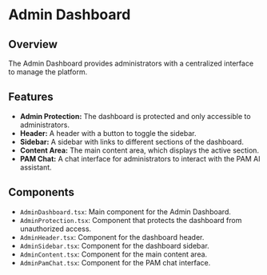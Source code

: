 # Admin Dashboard

## Overview
The Admin Dashboard provides administrators with a centralized interface to manage the platform.

## Features
- **Admin Protection:** The dashboard is protected and only accessible to administrators.
- **Header:** A header with a button to toggle the sidebar.
- **Sidebar:** A sidebar with links to different sections of the dashboard.
- **Content Area:** The main content area, which displays the active section.
- **PAM Chat:** A chat interface for administrators to interact with the PAM AI assistant.

## Components
- `AdminDashboard.tsx`: Main component for the Admin Dashboard.
- `AdminProtection.tsx`: Component that protects the dashboard from unauthorized access.
- `AdminHeader.tsx`: Component for the dashboard header.
- `AdminSidebar.tsx`: Component for the dashboard sidebar.
- `AdminContent.tsx`: Component for the main content area.
- `AdminPamChat.tsx`: Component for the PAM chat interface.
